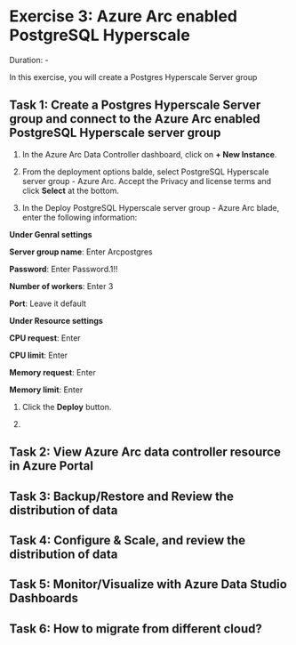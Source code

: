# Exercise 3: Azure Arc enabled PostgreSQL Hyperscale

Duration: -

In this exercise, you will create a Postgres Hyperscale Server group

## Task 1: Create a Postgres Hyperscale Server group and connect to the Azure Arc enabled PostgreSQL Hyperscale server group

1. In the Azure Arc Data Controller dashboard, click on **+ New Instance**.

1. From the deployment options balde, select PostgreSQL Hyperscale server group - Azure Arc. Accept the Privacy and license terms and click **Select** at the bottom.

1. In the Deploy PostgreSQL Hyperscale server group - Azure Arc blade, enter the following information:

  **Under Genral settings**
   
   **Server group name**: Enter Arcpostgres
   
   **Password**: Enter Password.1!!
   
   **Number of workers**: Enter 3
   
   **Port**: Leave it default
   
  **Under Resource settings**
  
   **CPU request**: Enter 
   
   **CPU limit**: Enter
   
   **Memory request**: Enter
   
   **Memory limit**: Enter
   
1. Click the **Deploy** button.

1. 

## Task 2: View Azure Arc data controller resource in Azure Portal

## Task 3: Backup/Restore and Review the distribution of data 

## Task 4: Configure & Scale, and review the distribution of data

## Task 5: Monitor/Visualize with Azure Data Studio Dashboards

## Task 6: How to migrate from different cloud?
